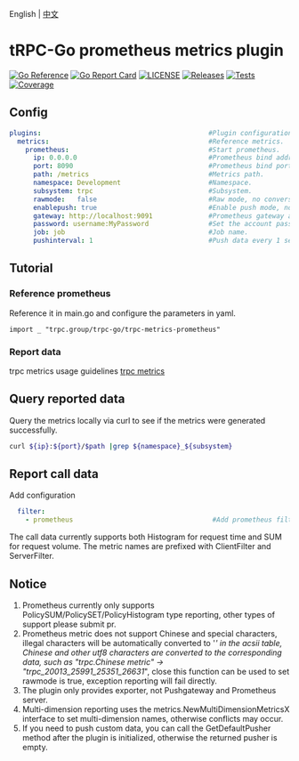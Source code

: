 English | [中文](README_CN.md)

# tRPC-Go prometheus metrics plugin 

[![Go Reference](https://pkg.go.dev/badge/github.com/trpc-ecosystem/go-metrics-prometheus.svg)](https://pkg.go.dev/github.com/trpc-ecosystem/go-metrics-prometheus)
[![Go Report Card](https://goreportcard.com/badge/trpc.group/trpc-go/trpc-metrics-prometheus)](https://goreportcard.com/report/trpc.group/trpc-go/trpc-metrics-prometheus)
[![LICENSE](https://img.shields.io/badge/license-Apache--2.0-green.svg)](https://github.com/trpc-ecosystem/go-metrics-prometheus/blob/main/LICENSE)
[![Releases](https://img.shields.io/github/release/trpc-ecosystem/go-metrics-prometheus.svg?style=flat-square)](https://github.com/trpc-ecosystem/go-metrics-prometheus/releases)
[![Tests](https://github.com/trpc-ecosystem/go-metrics-prometheus/actions/workflows/prc.yml/badge.svg)](https://github.com/trpc-ecosystem/go-metrics-prometheus/actions/workflows/prc.yml)
[![Coverage](https://codecov.io/gh/trpc-ecosystem/go-metrics-prometheus/branch/main/graph/badge.svg)](https://app.codecov.io/gh/trpc-ecosystem/go-metrics-prometheus/tree/main)

## Config
```yaml
plugins:                                          #Plugin configuration.
  metrics:                                        #Reference metrics.
    prometheus:                                   #Start prometheus.
      ip: 0.0.0.0                                 #Prometheus bind address.
      port: 8090                                  #Prometheus bind port.
      path: /metrics                              #Metrics path.
      namespace: Development                      #Namespace.
      subsystem: trpc                             #Subsystem.
      rawmode:   false                            #Raw mode, no conversion of special characters for metrics.
      enablepush: true                            #Enable push mode, not enabled by default.
      gateway: http://localhost:9091              #Prometheus gateway address.
      password: username:MyPassword               #Set the account password, username and MyPassword are split by a colon.
      job: job                                    #Job name.
      pushinterval: 1                             #Push data every 1 second by default
```

## Tutorial
### Reference prometheus
Reference it in main.go and configure the parameters in yaml.

```golang
import _ "trpc.group/trpc-go/trpc-metrics-prometheus"
```

### Report data
trpc metrics usage guidelines [trpc metrics](https://github.com/trpc-group/trpc-go/blob/main/metrics/README.md)

## Query reported data
Query the metrics locally via curl to see if the metrics were generated successfully.
```bash
curl ${ip}:${port}/$path |grep ${namespace}_${subsystem}
```

## Report call data
Add configuration
```yaml
  filter:
    - prometheus                                   #Add prometheus filter
```
The call data currently supports both Histogram for request time and SUM for request volume.
The metric names are prefixed with ClientFilter and ServerFilter.


## Notice
1. Prometheus currently only supports PolicySUM/PolicySET/PolicyHistogram type reporting, other types of support please submit pr.
2. Prometheus metric does not support Chinese and special characters, illegal characters will be automatically converted to '_' in the acsii table, Chinese and other utf8 characters are converted to the corresponding data, such as "trpc.Chinese metric" -> "trpc_20013_25991_25351_26631_", close this function can be used to set rawmode is true, exception reporting will fail directly.
3. The plugin only provides exporter, not Pushgateway and Prometheus server.
4. Multi-dimension reporting uses the metrics.NewMultiDimensionMetricsX interface to set multi-dimension names, otherwise conflicts may occur.
5. If you need to push custom data, you can call the GetDefaultPusher method after the plugin is initialized, otherwise the returned pusher is empty.
